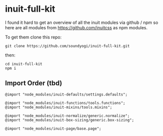 # inuit-full-kit

I found it hard to get an overview of all the inuit modules via github / npm 
so here are all modules from https://github.com/inuitcss as npm modules.

To get them clone this repo:

    git clone https://github.com/soundyogi/inuit-full-kit.git

then:

    cd inuit-full-kit
    npm i
    
## Import Order (tbd)

    @import "node_modules/inuit-defaults/settings.defaults";

    @import "node_modules/inuit-functions/tools.functions";
    @import "node_modules/inuit-mixins/tools.mixins";

    @import "node_modules/inuit-normalize/generic.normalize";
    @import "node_modules/inuit-box-sizing/generic.box-sizing";

    @import "node_modules/inuit-page/base.page";